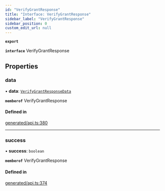 ```yaml
---
id: "VerifyGrantResponse"
title: "Interface: VerifyGrantResponse"
sidebar_label: "VerifyGrantResponse"
sidebar_position: 0
custom_edit_url: null
---
```


**`export`**

**`interface`** VerifyGrantResponse

## Properties

### data

• **data**: [`VerifyGrantResponseData`](VerifyGrantResponseData.md)

**`memberof`** VerifyGrantResponse

#### Defined in

[generated/api.ts:380](https://github.com/refinery-labs/lunasec-monorepo/blob/6c5edb8/js/sdks/packages/tokenizer-sdk/src/generated/api.ts#L380)

___

### success

• **success**: `boolean`

**`memberof`** VerifyGrantResponse

#### Defined in

[generated/api.ts:374](https://github.com/refinery-labs/lunasec-monorepo/blob/6c5edb8/js/sdks/packages/tokenizer-sdk/src/generated/api.ts#L374)
